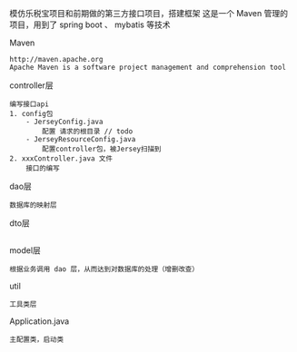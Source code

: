 模仿乐税宝项目和前期做的第三方接口项目，搭建框架
这是一个 Maven 管理的项目，用到了 spring boot 、 mybatis 等技术

Maven
```
http://maven.apache.org
Apache Maven is a software project management and comprehension tool
```

controller层
```
编写接口api
1. config包
	- JerseyConfig.java
		配置 请求的根目录 // todo
	- JerseyResourceConfig.java
		配置controller包，被Jersey扫描到
2. xxxController.java 文件
	接口的编写
```

dao层
```
数据库的映射层
```

dto层
```
```

model层
```
根据业务调用 dao 层，从而达到对数据库的处理（增删改查）
```

util
```
工具类层
```

Application.java
```
主配置类，启动类
```

